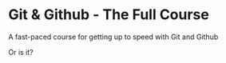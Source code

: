 # Git & Github - The Full Course

A fast-paced course for getting up to speed with Git and Github

Or is it?